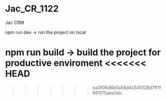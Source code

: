 # Jac_CR_1122
Jac CRM

npm run dev -> run the project on local

npm run build -> build the project for productive enviroment
<<<<<<< HEAD
=======

>>>>>>> ea3f06d6b0a58d4c545128d7ff1f891175aea3dc
